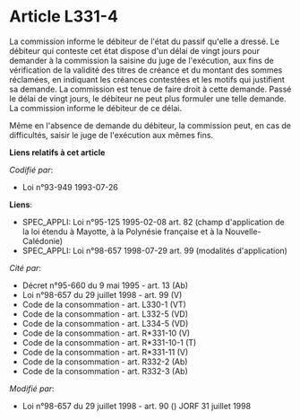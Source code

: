 # Article L331-4

La commission informe le débiteur de l'état du passif qu'elle a dressé. Le débiteur qui conteste cet état dispose d'un délai
de vingt jours pour demander à la commission la saisine du juge de l'exécution, aux fins de vérification de la validité des
titres de créance et du montant des sommes réclamées, en indiquant les créances contestées et les motifs qui justifient sa
demande. La commission est tenue de faire droit à cette demande. Passé le délai de vingt jours, le débiteur ne peut plus
formuler une telle demande. La commission informe le débiteur de ce délai.

Même en l'absence de demande du débiteur, la commission peut, en cas de difficultés, saisir le juge de l'exécution aux mêmes
fins.

**Liens relatifs à cet article**

_Codifié par_:

  - Loi n°93-949 1993-07-26

**Liens**:

  - SPEC_APPLI: Loi n°95-125 1995-02-08 art. 82 (champ d'application de la loi étendu à Mayotte, à la Polynésie française et à la Nouvelle-Calédonie)
  - SPEC_APPLI: Loi n°98-657 1998-07-29 art. 99 (modalités d'application)

_Cité par_:

  - Décret n°95-660 du 9 mai 1995 - art. 13 (Ab)
  - Loi n°98-657 du 29 juillet 1998 - art. 99 (V)
  - Code de la consommation - art. L330-1 (VT)
  - Code de la consommation - art. L332-5 (VD)
  - Code de la consommation - art. L334-5 (VD)
  - Code de la consommation - art. R*331-10 (V)
  - Code de la consommation - art. R*331-10-1 (T)
  - Code de la consommation - art. R*331-11 (V)
  - Code de la consommation - art. R332-2 (Ab)
  - Code de la consommation - art. R332-3 (Ab)

_Modifié par_:

  - Loi n°98-657 du 29 juillet 1998 - art. 90 () JORF 31 juillet 1998
